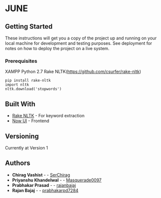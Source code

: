 # JUNE

## Getting Started

These instructions will get you a copy of the project up and running on your local machine for development and testing purposes. See deployment for notes on how to deploy the project on a live system.

### Prerequisites

XAMPP
Python 2.7
Rake NLTK(https://github.com/csurfer/rake-nltk)


```
pip install rake-nltk
import nltk
nltk.download('stopwords')
```


## Built With

* [Rake NLTK](https://github.com/csurfer/rake-nltk) - For keyword extraction
* [Now UI](https://www.creative-tim.com/product/now-ui-kit-pro) - Frontend

## Versioning

Currently at Version 1

## Authors

* **Chirag Vashist** -  - [SerChirag](https://github.com/SerChirag)
* **Priyanshu Khandelwal** -  - [Masquerade0097](https://github.com/Masquerade0097)
* **Prabhakar Prasad** -  - [rajanbajaj](https://github.com/rajanbajaj)
* **Rajan Bajaj** -  - [prabhakarpd7284](https://github.com/prabhakarpd7284)




